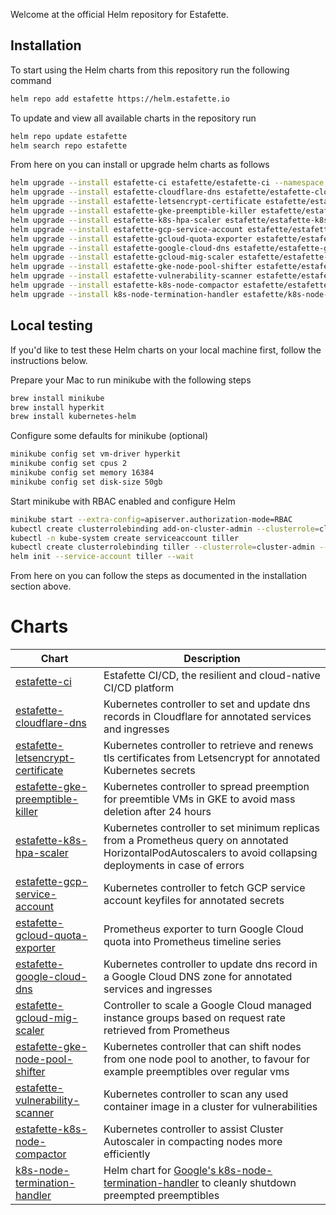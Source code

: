 
Welcome at the official Helm repository for Estafette.

## Installation

To start using the Helm charts from this repository run the following command

```bash
helm repo add estafette https://helm.estafette.io
```

To update and view all available charts in the repository run

```bash
helm repo update estafette
helm search repo estafette
```

From here on you can install or upgrade helm charts as follows

```bash
helm upgrade --install estafette-ci estafette/estafette-ci --namespace estafette-ci --wait
helm upgrade --install estafette-cloudflare-dns estafette/estafette-cloudflare-dns --namespace estafette --wait
helm upgrade --install estafette-letsencrypt-certificate estafette/estafette-letsencrypt-certificate --namespace estafette --wait
helm upgrade --install estafette-gke-preemptible-killer estafette/estafette-gke-preemptible-killer --namespace estafette --wait
helm upgrade --install estafette-k8s-hpa-scaler estafette/estafette-k8s-hpa-scaler --namespace estafette --wait
helm upgrade --install estafette-gcp-service-account estafette/estafette-gcp-service-account --namespace estafette --wait
helm upgrade --install estafette-gcloud-quota-exporter estafette/estafette-gcloud-quota-exporter --namespace estafette --wait
helm upgrade --install estafette-google-cloud-dns estafette/estafette-google-cloud-dns --namespace estafette --wait
helm upgrade --install estafette-gcloud-mig-scaler estafette/estafette-gcloud-mig-scaler --namespace estafette --wait
helm upgrade --install estafette-gke-node-pool-shifter estafette/estafette-gke-node-pool-shifter --namespace estafette --wait
helm upgrade --install estafette-vulnerability-scanner estafette/estafette-vulnerability-scanner --namespace estafette --wait
helm upgrade --install estafette-k8s-node-compactor estafette/estafette-k8s-node-compactor --namespace estafette --wait
helm upgrade --install k8s-node-termination-handler estafette/k8s-node-termination-handler --namespace kube-system --wait
```

## Local testing

If you'd like to test these Helm charts on your local machine first, follow the instructions below.

Prepare your Mac to run minikube with the following steps

```bash
brew install minikube
brew install hyperkit
brew install kubernetes-helm
```

Configure some defaults for minikube (optional)

```bash
minikube config set vm-driver hyperkit
minikube config set cpus 2
minikube config set memory 16384
minikube config set disk-size 50gb
```

Start minikube with RBAC enabled and configure Helm

```bash
minikube start --extra-config=apiserver.authorization-mode=RBAC
kubectl create clusterrolebinding add-on-cluster-admin --clusterrole=cluster-admin --serviceaccount=kube-system:default
kubectl -n kube-system create serviceaccount tiller
kubectl create clusterrolebinding tiller --clusterrole=cluster-admin --serviceaccount=kube-system:tiller
helm init --service-account tiller --wait
```

From here on you can follow the steps as documented in the installation section above.

# Charts

| Chart                                                                                               | Description                                                                                                                                                            |
| --------------------------------------------------------------------------------------------------- | ---------------------------------------------------------------------------------------------------------------------------------------------------------------------- |
| [estafette-ci](https://github.com/estafette/estafette-ci)                                           | Estafette CI/CD, the resilient and cloud-native CI/CD platform                                                                                                         |
| [estafette-cloudflare-dns](https://github.com/estafette/estafette-cloudflare-dns)                   | Kubernetes controller to set and update dns records in Cloudflare for annotated services and ingresses                                                                 |
| [estafette-letsencrypt-certificate](https://github.com/estafette/estafette-letsencrypt-certificate) | Kubernetes controller to retrieve and renews tls certificates from Letsencrypt for annotated Kubernetes secrets                                                        |
| [estafette-gke-preemptible-killer](https://github.com/estafette/estafette-gke-preemptible-killer)   | Kubernetes controller to spread preemption for preemtible VMs in GKE to avoid mass deletion after 24 hours                                                             |
| [estafette-k8s-hpa-scaler](https://github.com/estafette/estafette-k8s-hpa-scaler)                   | Kubernetes controller to set minimum replicas from a Prometheus query on annotated HorizontalPodAutoscalers to avoid collapsing deployments in case of errors          |
| [estafette-gcp-service-account](https://github.com/estafette/estafette-gcp-service-account)         | Kubernetes controller to fetch GCP service account keyfiles for annotated secrets                                                                                      |
| [estafette-gcloud-quota-exporter](https://github.com/estafette/estafette-gcloud-quota-exporter)     | Prometheus exporter to turn Google Cloud quota into Prometheus timeline series                                                                                         |
| [estafette-google-cloud-dns](https://github.com/estafette/estafette-google-cloud-dns)               | Kubernetes controller to update dns record in a Google Cloud DNS zone for annotated services and ingresses                                                             |
| [estafette-gcloud-mig-scaler](https://github.com/estafette/estafette-gcloud-mig-scaler)             | Controller to scale a Google Cloud managed instance groups based on request rate retrieved from Prometheus                                                             |
| [estafette-gke-node-pool-shifter](https://github.com/estafette/estafette-gke-node-pool-shifter)     | Kubernetes controller that can shift nodes from one node pool to another, to favour for example preemptibles over regular vms                                          |
| [estafette-vulnerability-scanner](https://github.com/estafette/estafette-vulnerability-scanner)     | Kubernetes controller to scan any used container image in a cluster for vulnerabilities                                                                                |
| [estafette-k8s-node-compactor](https://github.com/estafette/estafette-k8s-node-compactor)           | Kubernetes controller to assist Cluster Autoscaler in compacting nodes more efficiently                                                                                |
| [k8s-node-termination-handler](https://github.com/estafette/k8s-node-termination-handler)           | Helm chart for [Google's k8s-node-termination-handler](https://github.com/GoogleCloudPlatform/k8s-node-termination-handler) to cleanly shutdown preempted preemptibles |